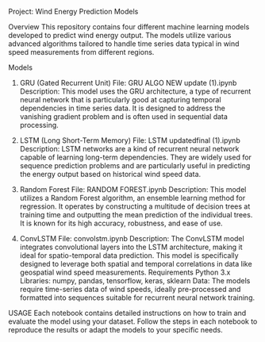 Project: Wind Energy Prediction Models  

Overview
This repository contains four different machine learning models developed to predict wind energy output. The models utilize various advanced algorithms tailored to handle time series data typical in wind speed measurements from different regions.

Models
1. GRU (Gated Recurrent Unit)
File: GRU ALGO NEW update (1).ipynb
Description: This model uses the GRU architecture, a type of recurrent neural network that is particularly good at capturing temporal dependencies in time series data. It is designed to address the vanishing gradient problem and is often used in sequential data processing.

3. LSTM (Long Short-Term Memory)
File: LSTM updatedfinal (1).ipynb
Description: LSTM networks are a kind of recurrent neural network capable of learning long-term dependencies. They are widely used for sequence prediction problems and are particularly useful in predicting the energy output based on historical wind speed data.
4. Random Forest
File: RANDOM FOREST.ipynb
Description: This model utilizes a Random Forest algorithm, an ensemble learning method for regression. It operates by constructing a multitude of decision trees at training time and outputting the mean prediction of the individual trees. It is known for its high accuracy, robustness, and ease of use.

6. ConvLSTM
File: convolstm.ipynb
Description: The ConvLSTM model integrates convolutional layers into the LSTM architecture, making it ideal for spatio-temporal data prediction. This model is specifically designed to leverage both spatial and temporal correlations in data like geospatial wind speed measurements.
Requirements
Python 3.x
Libraries: numpy, pandas, tensorflow, keras, sklearn
Data: The models require time-series data of wind speeds, ideally pre-processed and formatted into sequences suitable for recurrent neural network training.

USAGE
Each notebook contains detailed instructions on how to train and evaluate the model using your dataset. Follow the steps in each notebook to reproduce the results or adapt the models to your specific needs.
